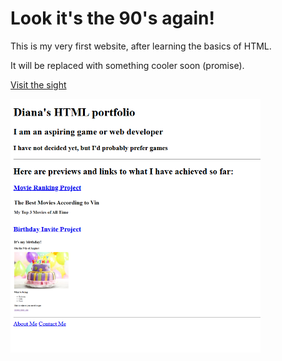 # Look it's the 90's again!
This is my very first website, after learning the basics of HTML. 

It will be replaced with something cooler soon (promise).

[Visit the sight](https://dianaedvi.github.io/dianas-first-website/)

<img src="html.png" alt="drawing" width="400"/>

